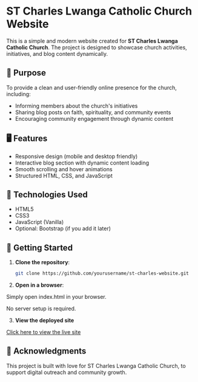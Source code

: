 # ST Charles Lwanga Catholic Church Website

This is a simple and modern website created for **ST Charles Lwanga Catholic Church**. The project is designed to showcase church activities, initiatives, and blog content dynamically.

## 🌟 Purpose

To provide a clean and user-friendly online presence for the church, including:

- Informing members about the church's initiatives
- Sharing blog posts on faith, spirituality, and community events
- Encouraging community engagement through dynamic content

## 🖥️ Features

- Responsive design (mobile and desktop friendly)
- Interactive blog section with dynamic content loading
- Smooth scrolling and hover animations
- Structured HTML, CSS, and JavaScript

## 🧱 Technologies Used

- HTML5
- CSS3
- JavaScript (Vanilla)
- Optional: Bootstrap (if you add it later)



## 🚀 Getting Started

1. **Clone the repository**:
   ```bash
   git clone https://github.com/yourusername/st-charles-website.git

2. **Open in a browser**:

Simply open index.html in your browser.

No server setup is required.

3. **View the deployed site**

[Click here to view the live site](https://st-charles-lwanga.netlify.app/)

## 🙏 Acknowledgments
This project is built with love for ST Charles Lwanga Catholic Church, to support digital outreach and community growth.


